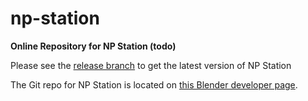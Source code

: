 # np-station

**Online Repository for NP Station (todo)**

Please see the [release branch](https://github.com/n-Burn/np-station/tree/releases) to get the latest version of NP Station

The Git repo for NP Station is located on [this Blender developer page](https://developer.blender.org/diffusion/BAC/browse/master/np_station/).
